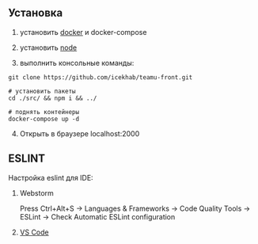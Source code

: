 ## Установка

1. установить [docker](https://www.docker.com/) и docker-compose

2. установить [node](https://nodejs.org/uk/)

3. выполнить консольные команды:
``` 
git clone https://github.com/icekhab/teamu-front.git

# установить пакеты
cd ./src/ && npm i && ../

# поднять контейнеры
docker-compose up -d
```

4. Открыть в браузере localhost:2000

## ESLINT


Настройка eslint для IDE:

1. Webstorm

    Press Ctrl+Alt+S -> Languages & Frameworks -> Code Quality Tools -> ESLint -> Check Automatic ESLint configuration

2. [VS Code](https://marketplace.visualstudio.com/items?itemName=dbaeumer.vscode-eslint&source=post_page-----1bcf38f6ccd4----------------------)
